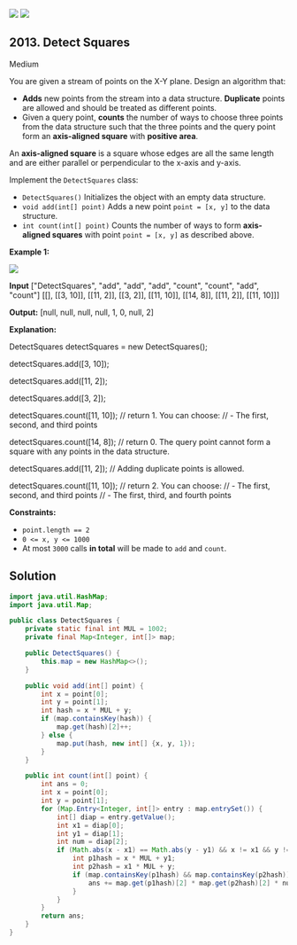 [![](https://img.shields.io/github/stars/javadev/LeetCode-in-Java?label=Stars&style=flat-square)](https://github.com/javadev/LeetCode-in-Java)
[![](https://img.shields.io/github/forks/javadev/LeetCode-in-Java?label=Fork%20me%20on%20GitHub%20&style=flat-square)](https://github.com/javadev/LeetCode-in-Java/fork)

## 2013\. Detect Squares

Medium

You are given a stream of points on the X-Y plane. Design an algorithm that:

*   **Adds** new points from the stream into a data structure. **Duplicate** points are allowed and should be treated as different points.
*   Given a query point, **counts** the number of ways to choose three points from the data structure such that the three points and the query point form an **axis-aligned square** with **positive area**.

An **axis-aligned square** is a square whose edges are all the same length and are either parallel or perpendicular to the x-axis and y-axis.

Implement the `DetectSquares` class:

*   `DetectSquares()` Initializes the object with an empty data structure.
*   `void add(int[] point)` Adds a new point `point = [x, y]` to the data structure.
*   `int count(int[] point)` Counts the number of ways to form **axis-aligned squares** with point `point = [x, y]` as described above.

**Example 1:**

![](https://assets.leetcode.com/uploads/2021/09/01/image.png)

**Input** ["DetectSquares", "add", "add", "add", "count", "count", "add", "count"] [[], [[3, 10]], [[11, 2]], [[3, 2]], [[11, 10]], [[14, 8]], [[11, 2]], [[11, 10]]]

**Output:** [null, null, null, null, 1, 0, null, 2]

**Explanation:** 

DetectSquares detectSquares = new DetectSquares(); 

detectSquares.add([3, 10]); 

detectSquares.add([11, 2]); 

detectSquares.add([3, 2]); 

detectSquares.count([11, 10]); // return 1. You can choose: 
                               // - The first, second, and third points 

detectSquares.count([14, 8]); // return 0. The query point cannot form a square with any points in the data structure. 

detectSquares.add([11, 2]); // Adding duplicate points is allowed. 

detectSquares.count([11, 10]); // return 2. You can choose: // - The first, second, and third points // - The first, third, and fourth points

**Constraints:**

*   `point.length == 2`
*   `0 <= x, y <= 1000`
*   At most `3000` calls **in total** will be made to `add` and `count`.

## Solution

```java
import java.util.HashMap;
import java.util.Map;

public class DetectSquares {
    private static final int MUL = 1002;
    private final Map<Integer, int[]> map;

    public DetectSquares() {
        this.map = new HashMap<>();
    }

    public void add(int[] point) {
        int x = point[0];
        int y = point[1];
        int hash = x * MUL + y;
        if (map.containsKey(hash)) {
            map.get(hash)[2]++;
        } else {
            map.put(hash, new int[] {x, y, 1});
        }
    }

    public int count(int[] point) {
        int ans = 0;
        int x = point[0];
        int y = point[1];
        for (Map.Entry<Integer, int[]> entry : map.entrySet()) {
            int[] diap = entry.getValue();
            int x1 = diap[0];
            int y1 = diap[1];
            int num = diap[2];
            if (Math.abs(x - x1) == Math.abs(y - y1) && x != x1 && y != y1) {
                int p1hash = x * MUL + y1;
                int p2hash = x1 * MUL + y;
                if (map.containsKey(p1hash) && map.containsKey(p2hash)) {
                    ans += map.get(p1hash)[2] * map.get(p2hash)[2] * num;
                }
            }
        }
        return ans;
    }
}
```